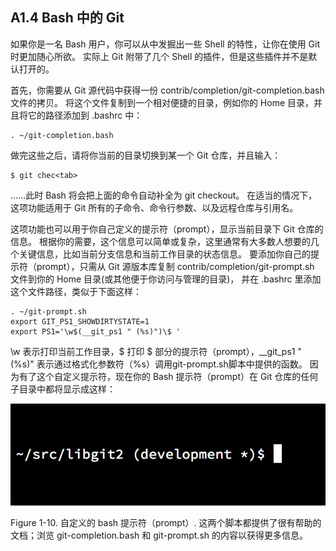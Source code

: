 ## A1.4 Bash 中的 Git

如果你是一名 Bash 用户，你可以从中发掘出一些 Shell 的特性，让你在使用 Git 时更加随心所欲。 实际上 Git 附带了几个 Shell 的插件，但是这些插件并不是默认打开的。

首先，你需要从 Git 源代码中获得一份 contrib/completion/git-completion.bash 文件的拷贝。 将这个文件复制到一个相对便捷的目录，例如你的 Home 目录，并且将它的路径添加到 .bashrc 中：

```
. ~/git-completion.bash
```

做完这些之后，请将你当前的目录切换到某一个 Git 仓库，并且输入：

```
$ git chec<tab>
```

……此时 Bash 将会把上面的命令自动补全为 git checkout。 在适当的情况下，这项功能适用于 Git 所有的子命令、命令行参数、以及远程仓库与引用名。

这项功能也可以用于你自己定义的提示符（prompt），显示当前目录下 Git 仓库的信息。 根据你的需要，这个信息可以简单或复杂，这里通常有大多数人想要的几个关键信息，比如当前分支信息和当前工作目录的状态信息。 要添加你自己的提示符（prompt），只需从 Git 源版本库复制 contrib/completion/git-prompt.sh 文件到你的 Home 目录(或其他便于你访问与管理的目录)， 并在 .bashrc 里添加这个文件路径，类似于下面这样：

```
. ~/git-prompt.sh
export GIT_PS1_SHOWDIRTYSTATE=1
export PS1='\w$(__git_ps1 " (%s)")\$ '
```

\w 表示打印当前工作目录，\$ 打印 $ 部分的提示符（prompt），__git_ps1 " (%s)" 表示通过格式化参数符（%s）调用git-prompt.sh脚本中提供的函数。 因为有了这个自定义提示符，现在你的 Bash 提示符（prompt）在 Git 仓库的任何子目录中都将显示成这样：

![](images/195.png)

Figure 1-10. 自定义的 bash 提示符（prompt）.
这两个脚本都提供了很有帮助的文档；浏览 git-completion.bash 和 git-prompt.sh 的内容以获得更多信息。